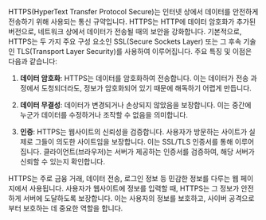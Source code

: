   
HTTPS(HyperText Transfer Protocol Secure)는 인터넷 상에서 데이터를 안전하게 전송하기 위해 사용되는 통신 규약입니다. HTTPS는 HTTP에 데이터 암호화가 추가된 버전으로, 네트워크 상에서 데이터가 전송될 때의 보안을 강화합니다. 기본적으로, HTTPS는 두 가지 주요 구성 요소인 SSL(Secure Sockets Layer) 또는 그 후속 기술인 TLS(Transport Layer Security)를 사용하여 이루어집니다. 주요 특징 및 이점은 다음과 같습니다:

1. **데이터 암호화**: HTTPS는 데이터를 암호화하여 전송합니다. 이는 데이터가 전송 과정에서 도청되더라도, 정보가 암호화되어 있기 때문에 해독하기 어렵게 만듭니다.
    
2. **데이터 무결성**: 데이터가 변경되거나 손상되지 않았음을 보장합니다. 이는 중간에 누군가 데이터를 수정하거나 조작할 수 없음을 의미합니다.
    
3. **인증**: HTTPS는 웹사이트의 신뢰성을 검증합니다. 사용자가 방문하는 사이트가 실제로 그들이 의도한 사이트임을 보장합니다. 이는 SSL/TLS 인증서를 통해 이루어집니다. 클라이언트(브라우저)는 서버가 제공하는 인증서를 검증하여, 해당 서버가 신뢰할 수 있는지 확인합니다.
    

HTTPS는 주로 금융 거래, 데이터 전송, 로그인 정보 등 민감한 정보를 다루는 웹 페이지에서 사용됩니다. 사용자가 웹사이트에 정보를 입력할 때, HTTPS는 그 정보가 안전하게 서버에 도달하도록 보장합니다. 이는 사용자의 정보를 보호하고, 사이버 공격으로부터 보호하는 데 중요한 역할을 합니다.
